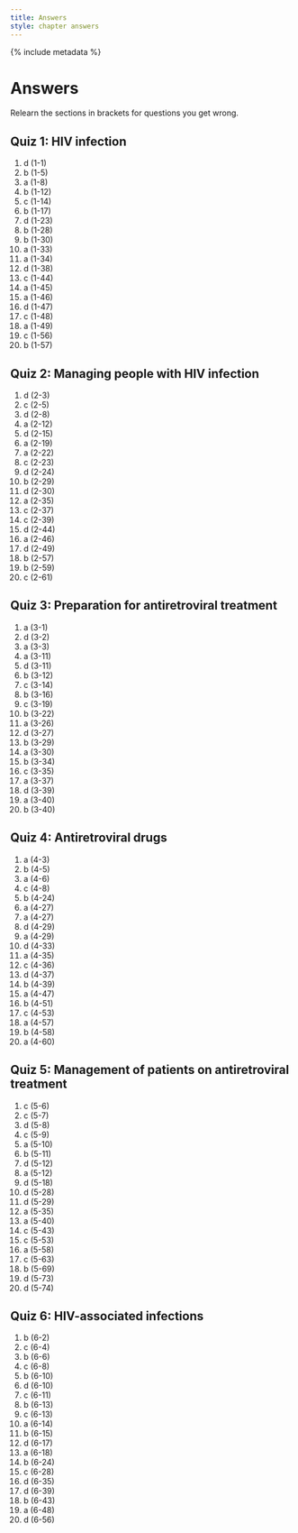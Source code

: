 ```yaml
---
title: Answers
style: chapter answers
---
```


{% include metadata %}

# Answers

Relearn the sections in brackets for questions you get wrong.

## Quiz 1: HIV infection

1.	d	(1-1)
2.	b	(1-5)
3.	a	(1-8)
4.	b	(1-12)
5.	c	(1-14)
6.	b	(1-17)
7.	d	(1-23)
8.	b	(1-28)
9.	b	(1-30)
10.	a	(1-33)
11.	a	(1-34)
12.	d	(1-38)
13.	c	(1-44)
14.	a	(1-45)
15.	a	(1-46)
16.	d	(1-47)
17.	c	(1-48)
18.	a	(1-49)
19.	c	(1-56)
20.	b	(1-57)

## Quiz 2: Managing people with HIV infection

1.	d	(2-3)
2.	c	(2-5)
3.	d	(2-8)
4.	a	(2-12)
5.	d	(2-15)
6.	a	(2-19)
7.	a	(2-22)
8.	c	(2-23)
9.	d	(2-24)
10.	b	(2-29)
11.	d	(2-30)
12.	a	(2-35)
13.	c	(2-37)
14.	c	(2-39)
15.	d	(2-44)
16.	a	(2-46)
17.	d	(2-49)
18.	b	(2-57)
19.	b	(2-59)
20.	c	(2-61)

## Quiz 3: Preparation for antiretroviral treatment

1.	a	(3-1)
2.	d	(3-2)
3.	a	(3-3)
4.	a	(3-11)
5.	d	(3-11)
6.	b	(3-12)
7.	c	(3-14)
8.	b	(3-16)
9.	c	(3-19)
10.	b	(3-22)
11.	a	(3-26)
12.	d	(3-27)
13.	b	(3-29)
14.	a	(3-30)
15.	b	(3-34)
16.	c	(3-35)
17.	a	(3-37)
18.	d	(3-39)
19.	a	(3-40)
20.	b	(3-40)

## Quiz 4: Antiretroviral drugs

1.	a	(4-3)
2.	b	(4-5)
3.	a	(4-6)
4.	c	(4-8)
5.	b	(4-24)
6.	a	(4-27)
7.	a	(4-27)
8.	d	(4-29)
9.	a	(4-29)
10.	d	(4-33)
11.	a	(4-35)
12.	c	(4-36)
13.	d	(4-37)
14.	b	(4-39)
15.	a	(4-47)
16.	b	(4-51)
17.	c	(4-53)
18.	a	(4-57)
19.	b	(4-58)
20.	a	(4-60)

## Quiz 5: Management of patients on anti­retroviral treatment

1.	c	(5-6)
2.	c	(5-7)
3.	d	(5-8)
4.	c	(5-9)
5.	a	(5-10)
6.	b	(5-11)
7.	d	(5-12)
8.	a	(5-12)
9.	d	(5-18)
10.	d	(5-28)
11.	d	(5-29)
12.	a	(5-35)
13.	a	(5-40)
14.	c	(5-43)
15.	c	(5-53)
16.	a	(5-58)
17.	c	(5-63)
18.	b	(5-69)
19.	d	(5-73)
20.	d	(5-74)

## Quiz 6: HIV-associated infections

1.	b	(6-2)
2.	c	(6-4)
3.	b	(6-6)
4.	c	(6-8)
5.	b	(6-10)
6.	d	(6-10)
7.	c	(6-11)
8.	b	(6-13)
9.	c	(6-13)
10.	a	(6-14)
11.	b	(6-15)
12.	d	(6-17)
13.	a	(6-18)
14.	b	(6-24)
15.	c	(6-28)
16.	d	(6-35)
17.	d	(6-39)
18.	b	(6-43)
19.	a	(6-48)
20.	d	(6-56)
